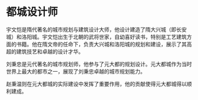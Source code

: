 # 都城设计师

宇文恺是隋代著名的城市规划与建筑设计大师，他设计建造了隋大兴城（即长安城）和洛阳城。宇文恺出生于北朝的武将世家，自幼喜好读书，特别是工艺建筑方面的书籍。他在隋文帝的任命下，负责大兴城和洛阳城的规划和建设，展示了其高超的建筑技艺和卓越的设计才华‌。

刘秉忠是元代著名的城市规划师，他参与了元大都的规划设计。元大都城作为当时世界上最大的都市之一，展现了刘秉忠卓越的城市规划能力‌。

赵秉温则在元大都城的实际建设中发挥了重要作用，他的贡献使得元大都城得以顺利建成‌。